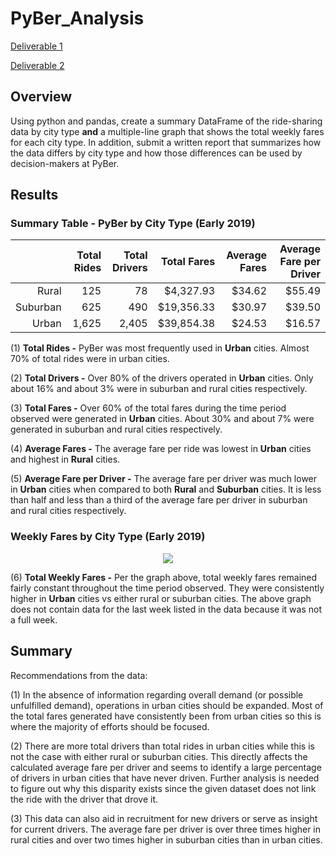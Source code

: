 # PyBer_Analysis
[Deliverable 1](https://github.com/jzebker/PyBer_Analysis/blob/main/analysis/pyber_summary_df.png)

[Deliverable 2](https://github.com/jzebker/PyBer_Analysis/blob/main/analysis/Pyber_fare_summary.png)

## Overview
Using python and pandas, create a summary DataFrame of the ride-sharing data by city type **and** a multiple-line graph that shows the total weekly fares for each city type.  In addition, submit a written report that summarizes how the data differs by city type and how those differences can be used by decision-makers at PyBer.
## Results
### Summary Table - PyBer by City Type (Early 2019)
|  | Total Rides | Total Drivers | Total Fares | Average Fares | Average Fare per Driver |
|------------:|--------------:|------------:|--------------:|------------------------:|--------:|
|       Rural |           125 |          78 |     $4,327.93 |                  $34.62 | $55.49 |
|    Suburban |           625 |         490 |    $19,356.33 |                  $30.97 | $39.50 |
|       Urban |         1,625 |       2,405 |    $39,854.38 |                  $24.53 | $16.57 |

(1) **Total Rides -** PyBer was most frequently used in **Urban** cities.  Almost 70% of total rides were in urban cities.

(2) **Total Drivers -** Over 80% of the drivers operated in **Urban** cities.  Only about 16% and about 3% were in suburban and rural cities respectively.

(3) **Total Fares -** Over 60% of the total fares during the time period observed were generated in **Urban** cities.  About 30% and about 7% were generated in suburban and rural cities respectively.

(4) **Average Fares -** The average fare per ride was lowest in **Urban** cities and highest in **Rural** cities.

(5) **Average Fare per Driver -**  The average fare per driver was much lower in **Urban** cities when compared to both **Rural** and **Suburban** cities.  It is less than half and less than a third of the average fare per driver in suburban and rural cities respectively.

### Weekly Fares by City Type (Early 2019)
<p align="center">
  <img src="https://user-images.githubusercontent.com/84994321/125866003-cabc100a-4735-40e9-9525-6b4cb3406388.png">
</p>

(6) **Total Weekly Fares -** Per the graph above, total weekly fares remained fairly constant throughout the time period observed.  They were consistently higher in **Urban** cities vs either rural or suburban cities.  The above graph does not contain data for the last week listed in the data because it was not a full week.

## Summary
Recommendations from the data:

(1)  In the absence of information regarding overall demand (or possible unfulfilled demand), operations in urban cities should be expanded.  Most of the total fares generated have consistently been from urban cities so this is where the majority of efforts should be focused.

(2)  There are more total drivers than total rides in urban cities while this is not the case with either rural or suburban cities.  This directly affects the calculated average fare per driver and seems to identify a large percentage of drivers in urban cities that have never driven.  Further analysis is needed to figure out why this disparity exists since the given dataset does not link the ride with the driver that drove it.

(3)  This data can also aid in recruitment for new drivers or serve as insight for current drivers.  The average fare per driver is over three times higher in rural cities and over two times higher in suburban cities than in urban cities.
